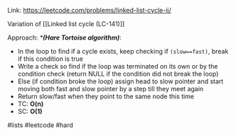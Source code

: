 Link: https://leetcode.com/problems/linked-list-cycle-ii/

Variation of [[Linked list cycle (LC-141)]] 

Approach:
*\*****(Hare Tortoise algorithm)***:
- In the loop to find if a cycle exists, keep checking if  `(slow==fast)`, break if this condition is true
- Write a check so find if the loop was terminated on its own or by the condition check (return NULL if the condition did not break the loop)
- Else (if condition broke the loop) assign head to slow pointer and start moving both fast and slow pointer by a step till they meet again
- Return slow/fast when they point to the same node this time
- TC: **O(n)**
- SC: **O(1)**

#lists #leetcode #hard